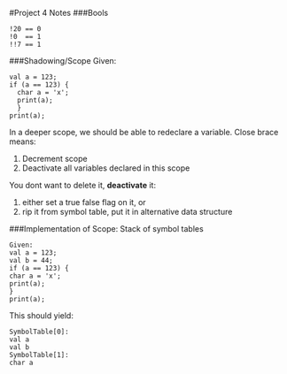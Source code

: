 #Project 4 Notes
###Bools
```
!20 == 0
!0  == 1
!!7 == 1
```

###Shadowing/Scope
Given:
```
val a = 123;
if (a == 123) {
  char a = 'x';
  print(a);
  }
print(a);
```
In a deeper scope, we should be able to redeclare a variable.
Close brace means:

1. Decrement scope
2. Deactivate all variables declared in this scope


You dont want to delete it, **deactivate** it:

1. either set a true false flag on it, or
2. rip it from symbol table, put it in alternative data structure


###Implementation of Scope:
Stack of symbol tables
```
Given:
val a = 123;
val b = 44;
if (a == 123) {
char a = 'x';
print(a);
}
print(a);
```
This should yield:
```
SymbolTable[0]:
val a
val b
SymbolTable[1]:
char a
```
